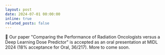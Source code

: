 ```yaml
---
layout: post
date: 2024-07-01 00:00:00
inline: true
related_posts: false
---
```


:scroll: Our paper "Comparing the Performance of Radiation Oncologists versus a Deep Learning Dose Predictor" is accepted as an oral presentation at MIDL 2024 (18% acceptance for Oral, 36/217). More to come soon.